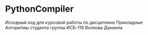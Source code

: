 # PythonCompiler
Исходный код для курсовой работы по дисциплине Прикладные Алгоритмы студента группы ИСБ-118 Волкова Даниила